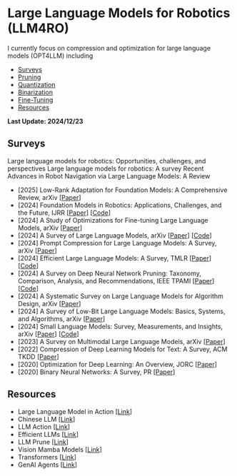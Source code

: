 # Large Language Models for Robotics (LLM4RO)

I currently focus on compression and optimization for large language models (OPT4LLM) including
- [Surveys](#Surveys)
- [Pruning](#Pruning)
- [Quantization](#Quantization)
- [Binarization](#Binarization)
- [Fine-Tuning](#Fine-Tuning)
- [Resources](#Resources)
    
<strong> Last Update: 2024/12/23 </strong>



<a name="Surveys" />

## Surveys

Large language models for robotics: Opportunities, challenges, and perspectives
Large language models for robotics: A survey
Recent Advances in Robot Navigation
via Large Language Models: A Review
- [2025] Low-Rank Adaptation for Foundation Models: A Comprehensive Review, arXiv [[Paper](https://arxiv.org/pdf/2501.00365)]
- [2024] Foundation Models in Robotics: Applications, Challenges, and the Future, IJRR [[Paper](https://doi.org/10.1177/02783649241281508)] [[Code](https://github.com/robotics-survey/Awesome-Robotics-Foundation-Models)]
- [2024] A Study of Optimizations for Fine-tuning Large Language Models, arXiv [[Paper](https://arxiv.org/abs/2406.02290)] 
- [2024] A Survey of Large Language Models, arXiv [[Paper](https://arxiv.org/abs/2303.18223)] [[Code](https://github.com/RUCAIBox/LLMSurvey)]
- [2024] Prompt Compression for Large Language Models: A Survey, arXiv [[Paper](https://arxiv.org/abs/2410.12388)]
- [2024] Efficient Large Language Models: A Survey, TMLR [[Paper](https://arxiv.org/abs/2312.03863)] [[Code](https://github.com/AIoT-MLSys-Lab/Efficient-LLMs-Survey)]
- [2024] A Survey on Deep Neural Network Pruning: Taxonomy, Comparison, Analysis, and Recommendations, IEEE TPAMI  [[Paper](https://ieeexplore.ieee.org/abstract/document/10643325/)] [[Code](https://github.com/hrcheng1066/awesome-pruning)]
- [2024] A Systematic Survey on Large Language Models for Algorithm Design, arXiv [[Paper](https://arxiv.org/abs/2410.14716)]
- [2024] A Survey of Low-Bit Large Language Models: Basics, Systems, and Algorithms, arXiv [[Paper](https://arxiv.org/abs/2409.16694)]
- [2024] Small Language Models: Survey, Measurements, and Insights, arXiv [[Paper](https://arxiv.org/abs/2409.15790)]  [[Code](https://github.com/UbiquitousLearning/SLM_Survey)]
- [2023] A Survey on Multimodal Large Language Models, arXiv [[Paper](https://arxiv.org/abs/2306.13549)]    
- [2022] Compression of Deep Learning Models for Text: A Survey, ACM TKDD [[Paper](https://dl.acm.org/doi/full/10.1145/3487045)]
- [2020] Optimization for Deep Learning: An Overview, JORC [[Paper](https://link.springer.com/article/10.1007/s40305-020-00309-6)]
- [2020] Binary Neural Networks: A Survey, PR  [[Paper](https://www.sciencedirect.com/science/article/abs/pii/S0031320320300856)]
 
<a name="Pruning" />



<a name="Resources" />

## Resources
- Large Language Model in Action [[Link](https://wangwei1237.github.io/LLM_in_Action/)]
- Chinese LLM [[Link](https://github.com/HqWu-HITCS/Awesome-Chinese-LLM)]
- LLM Action [[Link](https://github.com/liguodongiot/llm-action)]
- Efficient LLMs [[Link](https://github.com/AIoT-MLSys-Lab/Efficient-LLMs-Survey)]
- LLM Prune [[Link](https://github.com/pprp/Awesome-LLM-Prune)]
- Vision Mamba Models [[Link](https://github.com/Ruixxxx/Awesome-Vision-Mamba-Models)]
- Transformers [[Link](https://arxiv.org/abs/2406.09246)]
- GenAI Agents [[Link](https://github.com/NirDiamant/GenAI_Agents)]

